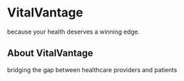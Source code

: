 # VitalVantage
because your health deserves a winning edge.

## About VitalVantage
bridging the gap between healthcare providers and patients
